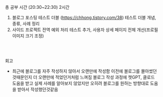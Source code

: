 총 공부 시간 (20:30~22:30) 2시간

1. 블로그 포스팅
테스트 더블 (https://chhong.tistory.com/38)
테스트 더블 개념, 종류, 사례 정리
2. 사이드 프로젝트
전역 예외 처리 테스트 추가, 사용자 상세 페이지 전체 개선(프로필 이미지 크기 조정)




<br />
<br />

회고
- 최근에 블로그를 자주 작성하지 않아서 오랜만에 작성함
이전에 블로그를 몰아썼던것때문인지 더 오랜만에 적었던거처럼 느껴짐
블로그 작성 과정에 챗GPT, 클로드 도움을 받고 실제 사례를 알아보지 않았지만 오히려 블로그를 원하는 방향대로 도움을 받아서 작성했던것같음
